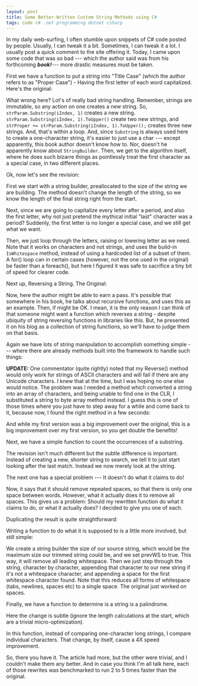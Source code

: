 ```yaml
---
layout: post
title: Some Better-Written Custom String Methods using C#
tags: code c# .net programming dotnet csharp
---
```


  In my daily web-surfing, I often stumble upon snippets of C# code posted by people.  Usually, I can tweak  it a bit. Sometimes, I can tweak it a lot.  I usually post a quick comment to the site offering it.  Today, I came upon some code that was so bad --- which the author said was from his forthcoming ***book!***--- more drastic measures must be taken.

First we have a function to put a string into "Title Case" (which the author refers to as "Proper Case") - Having the first letter of each word capitalized.  Here's the original:

<script src="https://gist.github.com/jamescurran/5437884.js">   </script>

What wrong here? Lot's of really bad string handling.  Remember, strings are immutable, so any action on one creates a new string.  So, `strParam.Substring(iIndex, 1)` creates a new string. `strParam.Substring(iIndex, 1).ToUpper()` create two new strings, and `strProper += strParam.Substring(iIndex, 1).ToUpper();` creates three new strings.  And, that's within a loop.   And, since `Substring` is always used here to create a one-character string, it's easier to just use a char --- except apparently, this book author doesn't know how to.   Nor, doesn't he apparently know about `StringBuilder`.  Then, we get to the algorithm itself, where he does such bizarre things as pointlessly treat the first character as a special case, in two different places. 

Ok, now let's see the revision:

<script src="https://gist.github.com/jamescurran/5437912.js">   </script>

First we start with a string builder, preallocated to the size of the string we are building.  The method doesn't change the length of the string, so we know the length of the final string right from the start.

Next, since we are going to capitalize every letter after a period, and also the first letter, why not just pretend the mythical initial "last" character was a period?   Suddenly, the first letter is no longer a special case, and we still get what we want.

Then, we just loop through the letters, raising or lowering letter as we need. Note that it works on characters and not strings, and uses the build-in `IsWhitespace` method, instead of using a  hardcoded list of a subset of them.  A for() loop can in certain cases (however, not the one used in the original) be faster than a foreach(), but here I figured it was safe to sacrifice a tiny bit of speed for clearer code.

Next up, Reversing a String.  The Original:

<script src="https://gist.github.com/jamescurran/5437943.js">   </script>

Now, here the author might be able to earn a pass.  It's possible that somewhere in his book, he talks about recursive functions, and uses this as an example.  Then, if might be OK.  I mean, it is the only reason I can think of that someone might want a function which reverses a string - despite ubiquity of string reversing functions in libraries like this.  But, he presented it on his blog as a collection of string functions, so we'll have to judge them on that basis.  

Again we have lots of string manipulation to accomplish something simple --- where there are already methods built into the framework to handle such things:

<script src="https://gist.github.com/jamescurran/5437955.js">   </script>

**UPDATE:** One commentator (quite rightly) noted that my Reverse() method would only work for strings of ASCII characters and will fail if there are any Unicode characters. I knew that at the time, but I was hoping no one else would notice. The problem was I needed a method which converted a string into an array of characters, and being unable to find one in the CLR, I substituted a string to byte array method instead.   I guess this is one of those times where you just have to step away for a while and come back to it, because now, I found the right method in a few seconds:

<script src="https://gist.github.com/jamescurran/5437971.js">   </script>

And while my first version was a big improvement over the original, this is a big improvement over my first version, so you get double the benefits!

Next, we have a simple function to count the occurrences of a substring. 

<script src="https://gist.github.com/jamescurran/5437981.js">   </script>

The revision isn't much different but the subtle difference is important.  Instead of creating a new, shorter string to search, we tell it to just start looking after the last match.  Instead we now merely look at the string.

<script src="https://gist.github.com/jamescurran/5437995.js">   </script>

The next one has a special problem --- It doesn't do what it claims to do!

<script src="https://gist.github.com/jamescurran/5438000.js">   </script>

Now, it says that it should remove repeated spaces, so that there is only one space between words. However, what it actually does it to remove all spaces.  This gives us a problem: Should my rewritten function do what it claims to do, or what it actually does? I decided to give you one of each.

Duplicating the result is quite straightforward:

<script src="https://gist.github.com/jamescurran/5438013.js">   </script>

Writing a function to do what it is supposed to is a little more involved, but still simple:

<script src="https://gist.github.com/jamescurran/5438021.js">   </script>

We create a string builder the size of our source string, which would be the maximum size our trimmed string could be, and we set prevWS to true.  This way, it will remove all leading whitespace.  Then we just step through the string, character by character, appending that character to our new string if it's not a whitespace character, and appending a space for the first whitespace character found.  Note that this reduces all forms of whitespace (tabs, newlines, spaces etc) to a single space.  The original just worked on spaces. 

Finally, we have a function to determine is a string is a palindrome. 

<script src="https://gist.github.com/jamescurran/5438029.js">   </script>

Here the change is subtle (ignore the length calculations at the start, which are a trivial micro-optimization).

<script src="https://gist.github.com/jamescurran/5438044.js">   </script>

In this function, instead of comparing one-character long strings, I compare individual characters.  That change, by itself, cause a 4X speed improvement.

So, there you have it.  The article had more, but the other were trivial, and I couldn't make them any better.  And in case you think I'm all talk here, each of those rewrites was benchmarked to run 2 to 5 times faster than the original.

